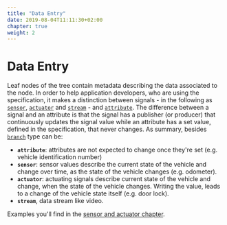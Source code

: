 ```yaml
---
title: "Data Entry"
date: 2019-08-04T11:11:30+02:00
chapter: true
weight: 2
---
```


# Data Entry
Leaf nodes of the tree contain metadata describing the data associated to the node.
In order to help application developers, who are using the specification, it makes a distinction between signals - in the following as [```sensor```](/vehicle_signal_specification/rule_set/data_entry/sensor_actuator), [```actuator```](/vehicle_signal_specification/rule_set/data_entry/sensor_actuator) and [```stream```](/vehicle_signal_specification/rule_set/data_entry/data_types/#data-streams) - and [```attribute```](/vehicle_signal_specification/rule_set/data_entry/attributes).
The difference between a signal and an attribute is that the signal has
a publisher (or producer) that continuously updates the signal value while an
attribute has a set value, defined in the specification, that never changes.
As summary, besides [```branch```](/vehicle_signal_specification/rule_set/branches) type can be:

* **```attribute```**: attributes are not expected to change once they're set (e.g. vehicle identification number)
* **```sensor```**: sensor values describe the current state of the vehicle and change over time, as the state of the vehicle changes (e.g. odometer).
* **```actuator```**: actuating signals describe current state of the vehicle and change, when the state of the vehicle changes. Writing the value, leads to a change of the vehicle state itself (e.g. door lock).
* **```stream```**, data stream like video.

Examples you'll find in the [sensor and actuator chapter](/vehicle_signal_specification/rule_set/data_entry/sensor_actuator).
